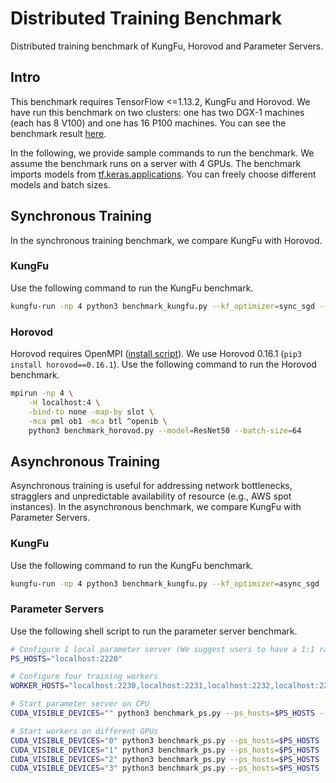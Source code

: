 # Distributed Training Benchmark

Distributed training benchmark of KungFu, Horovod and Parameter Servers.

## Intro

This benchmark requires TensorFlow <=1.13.2, KungFu and Horovod.
We have run this benchmark on two clusters: one has two DGX-1 machines (each has 8 V100) and one has 16 P100 machines. You can see the benchmark result [here](result/).

In the following, we provide sample commands to run the benchmark.
We assume the benchmark runs on a server with 4 GPUs.
The benchmark imports models from [tf.keras.applications](https://www.tensorflow.org/api_docs/python/tf/keras/applications). You can freely choose different models
and batch sizes.

## Synchronous Training

In the synchronous training benchmark, we compare KungFu with Horovod.

### KungFu

Use the following command to run the KungFu benchmark.

```bash
kungfu-run -np 4 python3 benchmark_kungfu.py --kf_optimizer=sync_sgd --model=ResNet50 --batch-size=64
```

### Horovod

Horovod requires OpenMPI ([install script](https://raw.githubusercontent.com/tensorlayer/openpose-plus/master/scripts/install-mpi.sh)).
We use Horovod 0.16.1 (`pip3 install horovod==0.16.1`). Use the following command to run the Horovod benchmark.

```bash
mpirun -np 4 \
    -H localhost:4 \
    -bind-to none -map-by slot \
    -mca pml ob1 -mca btl ^openib \
    python3 benchmark_horovod.py --model=ResNet50 --batch-size=64
```

## Asynchronous Training

Asynchronous training is useful for addressing network bottlenecks, stragglers and unpredictable availability of resource (e.g., AWS spot instances). In the asynchronous benchmark, we compare KungFu with Parameter Servers.

### KungFu

Use the following command to run the KungFu benchmark.

```bash
kungfu-run -np 4 python3 benchmark_kungfu.py --kf_optimizer=async_sgd --model=ResNet50 --batch-size=64
```

### Parameter Servers

Use the following shell script to run the parameter server benchmark.

```bash
# Configure 1 local parameter server (We suggest users to have a 1:1 ratio between parameter servers and workers)
PS_HOSTS="localhost:2220"

# Configure four training workers
WORKER_HOSTS="localhost:2230,localhost:2231,localhost:2232,localhost:2233"

# Start parameter server on CPU
CUDA_VISIBLE_DEVICES="" python3 benchmark_ps.py --ps_hosts=$PS_HOSTS --worker_hosts=$WORKER_HOSTS --job_name=ps --task_index=0 &

# Start workers on different GPUs
CUDA_VISIBLE_DEVICES="0" python3 benchmark_ps.py --ps_hosts=$PS_HOSTS --worker_hosts=$WORKER_HOSTS --job_name=worker --task_index=0 --model=ResNet50 --batch-size=64 &
CUDA_VISIBLE_DEVICES="1" python3 benchmark_ps.py --ps_hosts=$PS_HOSTS --worker_hosts=$WORKER_HOSTS --job_name=worker --task_index=1 --model=ResNet50 --batch-size=64 &
CUDA_VISIBLE_DEVICES="2" python3 benchmark_ps.py --ps_hosts=$PS_HOSTS --worker_hosts=$WORKER_HOSTS --job_name=worker --task_index=2 --model=ResNet50 --batch-size=64 &
CUDA_VISIBLE_DEVICES="3" python3 benchmark_ps.py --ps_hosts=$PS_HOSTS --worker_hosts=$WORKER_HOSTS --job_name=worker --task_index=3 --model=ResNet50 --batch-size=64 &
```
